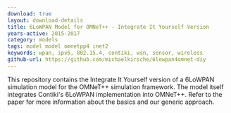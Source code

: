 ```yaml
---
download: true
layout: download-details
title: 6LoWPAN Model for OMNeT++ - Integrate It Yourself Version
years-active: 2015-2017
category: models
tags: model model omnetpp4 inet2
keywords: wpan, ipv6, 802.15.4, contiki, wsn, sensor, wireless
github-url: https://github.com/michaelkirsche/6lowpan4omnet-diy
---
```


This repository contains the Integrate It Yourself version of a 6LoWPAN
simulation model for the OMNeT++ simulation framework. The model itself
integrates Contiki's 6LoWPAN implementation into OMNeT++. Refer to the
paper for more information about the basics and our generic approach.
